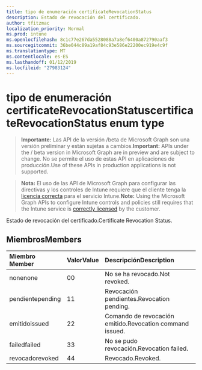 ```yaml
---
title: tipo de enumeración certificateRevocationStatus
description: Estado de revocación del certificado.
author: tfitzmac
localization_priority: Normal
ms.prod: intune
ms.openlocfilehash: 8c1c77e267da5528088a7a8ef6400a872790aaf3
ms.sourcegitcommit: 36be044c89a19af84c93e586e22200ec919e4c9f
ms.translationtype: MT
ms.contentlocale: es-ES
ms.lasthandoff: 01/12/2019
ms.locfileid: "27983124"
---
```

# <a name="certificaterevocationstatus-enum-type"></a><span data-ttu-id="d9084-103">tipo de enumeración certificateRevocationStatus</span><span class="sxs-lookup"><span data-stu-id="d9084-103">certificateRevocationStatus enum type</span></span>

> <span data-ttu-id="d9084-104">**Importante:** Las API de la versión /beta de Microsoft Graph son una versión preliminar y están sujetas a cambios.</span><span class="sxs-lookup"><span data-stu-id="d9084-104">**Important:** APIs under the / beta version in Microsoft Graph are in preview and are subject to change.</span></span> <span data-ttu-id="d9084-105">No se permite el uso de estas API en aplicaciones de producción.</span><span class="sxs-lookup"><span data-stu-id="d9084-105">Use of these APIs in production applications is not supported.</span></span>

> <span data-ttu-id="d9084-106">**Nota:** El uso de las API de Microsoft Graph para configurar las directivas y los controles de Intune requiere que el cliente tenga la [licencia correcta](https://go.microsoft.com/fwlink/?linkid=839381) para el servicio Intune.</span><span class="sxs-lookup"><span data-stu-id="d9084-106">**Note:** Using the Microsoft Graph APIs to configure Intune controls and policies still requires that the Intune service is [correctly licensed](https://go.microsoft.com/fwlink/?linkid=839381) by the customer.</span></span>

<span data-ttu-id="d9084-107">Estado de revocación del certificado.</span><span class="sxs-lookup"><span data-stu-id="d9084-107">Certificate Revocation Status.</span></span>
## <a name="members"></a><span data-ttu-id="d9084-108">Miembros</span><span class="sxs-lookup"><span data-stu-id="d9084-108">Members</span></span>
|<span data-ttu-id="d9084-109">Miembro	</span><span class="sxs-lookup"><span data-stu-id="d9084-109">Member</span></span>|<span data-ttu-id="d9084-110">Valor</span><span class="sxs-lookup"><span data-stu-id="d9084-110">Value</span></span>|<span data-ttu-id="d9084-111">Descripción</span><span class="sxs-lookup"><span data-stu-id="d9084-111">Description</span></span>|
|:---|:---|:---|
|<span data-ttu-id="d9084-112">none</span><span class="sxs-lookup"><span data-stu-id="d9084-112">none</span></span>|<span data-ttu-id="d9084-113">0</span><span class="sxs-lookup"><span data-stu-id="d9084-113">0</span></span>|<span data-ttu-id="d9084-114">No se ha revocado.</span><span class="sxs-lookup"><span data-stu-id="d9084-114">Not revoked.</span></span>|
|<span data-ttu-id="d9084-115">pendiente</span><span class="sxs-lookup"><span data-stu-id="d9084-115">pending</span></span>|<span data-ttu-id="d9084-116">1</span><span class="sxs-lookup"><span data-stu-id="d9084-116">1</span></span>|<span data-ttu-id="d9084-117">Revocación pendientes.</span><span class="sxs-lookup"><span data-stu-id="d9084-117">Revocation pending.</span></span>|
|<span data-ttu-id="d9084-118">emitido</span><span class="sxs-lookup"><span data-stu-id="d9084-118">issued</span></span>|<span data-ttu-id="d9084-119">2</span><span class="sxs-lookup"><span data-stu-id="d9084-119">2</span></span>|<span data-ttu-id="d9084-120">Comando de revocación emitido.</span><span class="sxs-lookup"><span data-stu-id="d9084-120">Revocation command issued.</span></span>|
|<span data-ttu-id="d9084-121">failed</span><span class="sxs-lookup"><span data-stu-id="d9084-121">failed</span></span>|<span data-ttu-id="d9084-122">3</span><span class="sxs-lookup"><span data-stu-id="d9084-122">3</span></span>|<span data-ttu-id="d9084-123">No se pudo revocación.</span><span class="sxs-lookup"><span data-stu-id="d9084-123">Revocation failed.</span></span>|
|<span data-ttu-id="d9084-124">revocado</span><span class="sxs-lookup"><span data-stu-id="d9084-124">revoked</span></span>|<span data-ttu-id="d9084-125">4</span><span class="sxs-lookup"><span data-stu-id="d9084-125">4</span></span>|<span data-ttu-id="d9084-126">Revocado.</span><span class="sxs-lookup"><span data-stu-id="d9084-126">Revoked.</span></span>|





